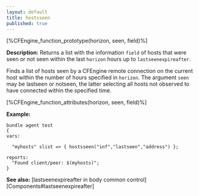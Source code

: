 ```yaml
---
layout: default
title: hostsseen
published: true
---
```


[%CFEngine_function_prototype(horizon, seen, field)%]

**Description:** Returns a list with the information `field` of hosts that were
seen or not seen within the last `horizon` hours up to `lastseenexpireafter`.

Finds a list of hosts seen by a CFEngine remote connection on the current host
within the number of hours specified in `horizon`. The argument `seen` may be
lastseen or notseen, the latter selecting all hosts not observed to have
connected within the specified time.

[%CFEngine_function_attributes(horizon, seen, field)%]

**Example:**

```cf3
bundle agent test
{
vars:

  "myhosts" slist => { hostsseen("inf","lastseen","address") };

reports:
  "Found client/peer: $(myhosts)";
}
```

**See also:** [lastseenexpireafter in body common control][Components#lastseenexpireafter]

